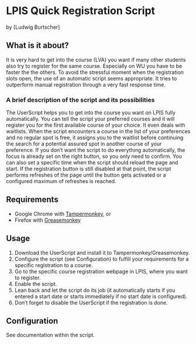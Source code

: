 LPIS Quick Registration Script
===========================
by [Ludwig Burtscher]


## What is it about?
It is very hard to get into the course (LVA) you want if many other students also try to register for the same course. Especially on WU you have to be faster the the others. To avoid the stressful moment when the registration slots open, the use of an automatic script seems appropriate. It tries to outperform manual registration through a very fast response time.


### A brief description of the script and its possibilities
The UserScript helps you to get into the course you want on LPIS fully automatically. You can tell the script your preferred courses and it will register you for the first available course of your choice. It even deals with waitlists. When the script encounters a course in the list of your preferences and no regular spot is free, it assigns you to the waitlist before continuing the search for a potential assured spot in another course of your preference. If you don’t want the script to do everything automatically, the focus is already set on the right button, so you only need to confirm. You can also set a specific time when the script should reload the page and start. If the registration button is still disabled at that point, the script performs refreshes of the page until the button gets activated or a configured maximum of refreshes is reached.


## Requirements

* Google Chrome with [Tampermonkey](https://chrome.google.com/webstore/detail/tampermonkey/dhdgffkkebhmkfjojejmpbldmpobfkfo "Tampermonkey"), or
* Firefox with [Greasemonkey](https://addons.mozilla.org/de/firefox/addon/greasemonkey "Greasemonkey")


## Usage

1. Download the UserScript and install it to Tampermonkey/Greasemonkey.
1. Configure the script (see Configuration) to fulfill your requirements for a specific registration to a course.
1. Go to the specific course registration webpage in LPIS, where you want to register.
1. Enable the script.
1. Lean back and let the script do its job (it automatically starts if you entered a start date or starts immediately if no start date is configured).
1. Don’t forget to disable the UserScript if the registration is done.


## Configuration

See documentation within the script.
